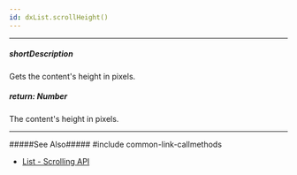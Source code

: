 ```yaml
---
id: dxList.scrollHeight()
---
```

---
##### shortDescription
Gets the content's height in pixels.

##### return: Number
The content's height in pixels.

---
#####See Also#####
#include common-link-callmethods
- [List - Scrolling API](/Documentation/Guide/Widgets/List/Scrolling/#API)